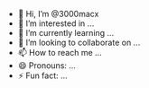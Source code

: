- 👋 Hi, I’m @3000macx
- 👀 I’m interested in ...
- 🌱 I’m currently learning ...
- 💞️ I’m looking to collaborate on ...
- 📫 How to reach me ...
- 😄 Pronouns: ...
- ⚡ Fun fact: ...

<!---
3000macx/3000macx is a ✨ special ✨ repository because its `README.md` (this file) appears on your GitHub profile.
You can click the Preview link to take a look at your changes.
--->
